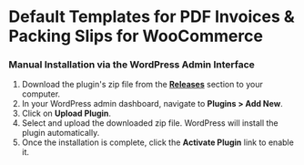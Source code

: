 # Default Templates for PDF Invoices &amp; Packing Slips for WooCommerce

### Manual Installation via the WordPress Admin Interface

1. Download the plugin's zip file from the [**Releases**](https://github.com/wpovernight/templates/releases) section to your computer.
2. In your WordPress admin dashboard, navigate to **Plugins > Add New**.
3. Click on **Upload Plugin**.
4. Select and upload the downloaded zip file. WordPress will install the plugin automatically.
5. Once the installation is complete, click the **Activate Plugin** link to enable it.